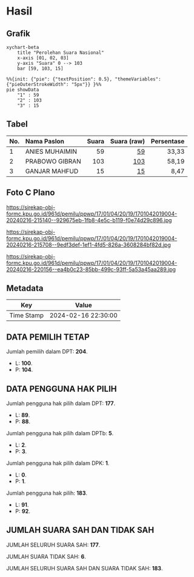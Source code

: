# Hasil

## Grafik

```mermaid
xychart-beta
    title "Perolehan Suara Nasional"
    x-axis [01, 02, 03]
    y-axis "Suara" 0 --> 103
    bar [59, 103, 15]
```

```mermaid
%%{init: {"pie": {"textPosition": 0.5}, "themeVariables": {"pieOuterStrokeWidth": "5px"}} }%%
pie showData
    "1" : 59
    "2" : 103
    "3" : 15
```

## Tabel

| No. | Nama Paslon    | Suara | Suara (raw) | Persentase |
|:--- |:-------------- | -----:| -----------:| ----------:|
| 1   | ANIES MUHAIMIN | 59    | [59][p-1]   | 33,33      |
| 2   | PRABOWO GIBRAN | 103   | [103][p-2]  | 58,19      |
| 3   | GANJAR MAHFUD  | 15    | [15][p-3]   | 8,47       |


[p-1]: https://github.com/gigit-pemilu/pemilu-2024/blob/main/pilpres/hitung-suara/sub/17-bengkulu/sub/01-bengkulu-selatan/sub/04-manna/sub/2019-ketaping/sub/004-tps/sub/paslon-1.txt
[p-2]: https://github.com/gigit-pemilu/pemilu-2024/blob/main/pilpres/hitung-suara/sub/17-bengkulu/sub/01-bengkulu-selatan/sub/04-manna/sub/2019-ketaping/sub/004-tps/sub/paslon-2.txt
[p-3]: https://github.com/gigit-pemilu/pemilu-2024/blob/main/pilpres/hitung-suara/sub/17-bengkulu/sub/01-bengkulu-selatan/sub/04-manna/sub/2019-ketaping/sub/004-tps/sub/paslon-3.txt

## Foto C Plano

https://sirekap-obj-formc.kpu.go.id/961d/pemilu/ppwp/17/01/04/20/19/1701042019004-20240216-215140--929675eb-1fb8-4e5c-b119-f0e74d29c896.jpg

https://sirekap-obj-formc.kpu.go.id/961d/pemilu/ppwp/17/01/04/20/19/1701042019004-20240216-215708--9edf3def-1ef1-4fd5-826a-3608284bf82d.jpg

https://sirekap-obj-formc.kpu.go.id/961d/pemilu/ppwp/17/01/04/20/19/1701042019004-20240216-220156--ea4b0c23-85bb-499c-93ff-5a53a45aa289.jpg


## Metadata

| Key        | Value               |
| ---------- | ------------------- |
| Time Stamp | 2024-02-16 22:30:00 |


## DATA PEMILIH TETAP

Jumlah pemilih dalam DPT: **204**.
 * L: **100**.
 * P: **104**.

## DATA PENGGUNA HAK PILIH

Jumlah pengguna hak pilih dalam DPT: **177**.
 * L: **89**.
 * P: **88**.

Jumlah pengguna hak pilih dalam DPTb: **5**.
 * L: **2**.
 * P: **3**.

Jumlah pengguna hak pilih dalam DPK: **1**.
 * L: **0**.
 * P: **1**.

Jumlah pengguna hak pilih: **183**.
 * L: **91**.
 * P: **92**.

## JUMLAH SUARA SAH DAN TIDAK SAH

JUMLAH SELURUH SUARA SAH: **177**.

JUMLAH SUARA TIDAK SAH: **6**.

JUMLAH SELURUH SUARA SAH DAN SUARA TIDAK SAH: **183**.


